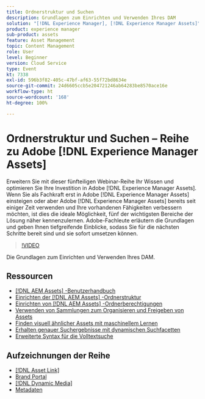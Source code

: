 ```yaml
---
title: Ordnerstruktur und Suchen
description: Grundlagen zum Einrichten und Verwenden Ihres DAM
solution: "[!DNL Experience Manager], [!DNL Experience Manager Assets]"
product: experience manager
sub-product: assets
feature: Asset Management
topic: Content Management
role: User
level: Beginner
version: Cloud Service
type: Event
kt: 7338
exl-id: 596b3f82-405c-47bf-af63-55f72bd8634e
source-git-commit: 24d6605ccb5e204721246ab64283be8570ace16e
workflow-type: ht
source-wordcount: '168'
ht-degree: 100%

---
```


# Ordnerstruktur und Suchen – Reihe zu Adobe [!DNL Experience Manager Assets]

Erweitern Sie mit dieser fünfteiligen Webinar-Reihe Ihr Wissen und optimieren Sie Ihre Investition in Adobe [!DNL Experience Manager Assets]. Wenn Sie als Fachkraft erst in Adobe [!DNL Experience Manager Assets] einsteigen oder aber Adobe [!DNL Experience Manager Assets] bereits seit einiger Zeit verwenden und Ihre vorhandenen Fähigkeiten verbessern möchten, ist dies die ideale Möglichkeit, fünf der wichtigsten Bereiche der Lösung näher kennenzulernen. Adobe-Fachleute erläutern die Grundlagen und geben Ihnen tiefgreifende Einblicke, sodass Sie für die nächsten Schritte bereit sind und sie sofort umsetzen können.

>[!VIDEO](https://video.tv.adobe.com/v/332135/?quality=12&learn=on&hidetitle=true)

Die Grundlagen zum Einrichten und Verwenden Ihres DAM.

## Ressourcen

* [[!DNL AEM Assets] -Benutzerhandbuch](https://experienceleague.adobe.com/docs/experience-manager-65/assets/home.html?lang=de)
* [Einrichten der [!DNL AEM Assets] -Ordnerstruktur](https://experienceleague.adobe.com/docs/experience-manager-learn/assets/configuring/baseline-folders.html?lang=de)
* [Einrichten von [!DNL AEM Assets] -Ordnerberechtigungen](https://experienceleague.adobe.com/docs/experience-manager-learn/assets/configuring/baseline-permissions.html?lang=de)
* [Verwenden von Sammlungen zum Organisieren und Freigeben von Assets](https://experienceleague.adobe.com/docs/experience-manager-learn/assets/search-and-discovery/collections.html?lang=de)
* [Finden visuell ähnlicher Assets mit maschinellem Lernen](https://experienceleague.adobe.com/docs/experience-manager-learn/assets/search-and-discovery/search.html?lang=de)
* [Erhalten genauer Suchergebnisse mit dynamischen Suchfacetten](https://experienceleague.adobe.com/docs/experience-manager-learn/assets/search-and-discovery/search.html?lang=de)
* [Erweiterte Syntax für die Volltextsuche](https://experienceleague.adobe.com/docs/experience-manager-64/assets/using/gql-search.html?lang=de#using)

## Aufzeichnungen der Reihe

* [[!DNL Asset Link]](asset-link.md)
* [Brand Portal](brand-portal.md)
* [[!DNL Dynamic Media]](dynamic-media.md)
* [Metadaten](metadata.md)
